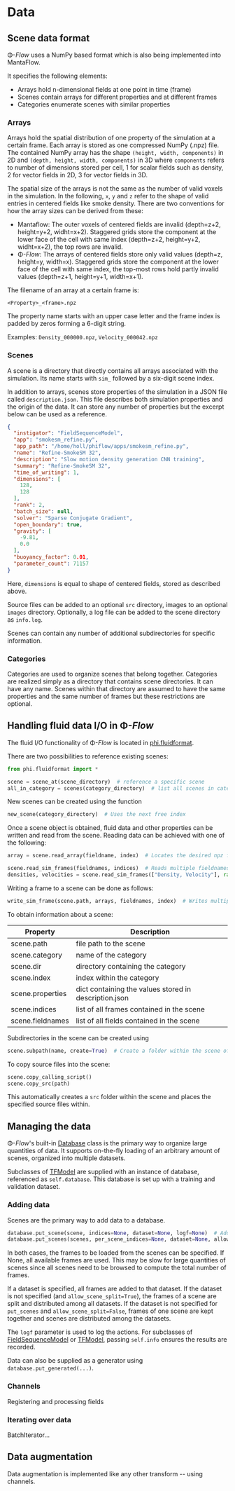 
# Data

## Scene data format

Φ-*Flow* uses a NumPy based format which is also being implemented into MantaFlow.

It specifies the following elements:

- Arrays hold n-dimensional fields at one point in time (frame)
- Scenes contain arrays for different properties and at different frames
- Categories enumerate scenes with similar properties

### Arrays

Arrays hold the spatial distribution of one property of the simulation at a certain frame.
Each array is stored as one compressed NumPy (.npz) file. The contained NumPy array has the shape `(height, width, components)` in 2D and `(depth, height, width, components)` in 3D where `components` refers to number of dimensions stored per cell, 1 for scalar fields such as density, 2 for vector fields in 2D, 3 for vector fields in 3D.

The spatial size of the arrays is not the same as the number of valid voxels in the simulation.
In the following, `x`, `y` and `z` refer to the shape of valid entries in centered fields like smoke density.
There are two conventions for how the array sizes can be derived from these:

- Mantaflow: The outer voxels of centered fields are invalid (depth=z+2, height=y+2, widht=x+2). Staggered grids store the component at the lower face of the cell with same index (depth=z+2, height=y+2, widht=x+2), the top rows are invalid.
- Φ-*Flow*: The arrays of centered fields store only valid values (depth=z, height=y, width=x). Staggered grids store the component at the lower face of the cell with same index, the top-most rows hold partly invalid values (depth=z+1, height=y+1, width=x+1).

The filename of an array at a certain frame is:

```
<Property>_<frame>.npz
```

The property name starts with an upper case letter and the frame index is padded by zeros forming a 6-digit string.

Examples: `Density_000000.npz`,  `Velocity_000042.npz`


### Scenes

A scene is a directory that directly contains all arrays associated with the simulation.
Its name starts with `sim_` followed by a six-digit scene index.

In addition to arrays, scenes store properties of the simulation in a JSON file called `description.json`.
This file describes both simulation properties and the origin of the data. It can store any number of properties but the excerpt below can be used as a reference.

```json
{
  "instigator": "FieldSequenceModel",
  "app": "smokesm_refine.py",
  "app_path": "/home/holl/phiflow/apps/smokesm_refine.py",
  "name": "Refine-SmokeSM 32",
  "description": "Slow motion density generation CNN training",
  "summary": "Refine-SmokeSM 32",
  "time_of_writing": 1,
  "dimensions": [
    128,
    128
  ],
  "rank": 2,
  "batch_size": null,
  "solver": "Sparse Conjugate Gradient",
  "open_boundary": true,
  "gravity": [
    -9.81,
    0.0
  ],
  "buoyancy_factor": 0.01,
  "parameter_count": 71157
}
```

Here, `dimensions` is equal to shape of centered fields, stored as described above.

Source files can be added to an optional `src` directory, images to an optional `images` directory.
Optionally, a log file can be added to the scene directory as `info.log`.

Scenes can contain any number of additional subdirectories for specific information.

### Categories

Categories are used to organize scenes that belong together. Categories are realized simply as a directory that contains scene directories. It can have any name.
Scenes within that directory are assumed to have the same properties and the same number of frames but these restrictions are optional.


## Handling fluid data I/O in Φ-*Flow*

The fluid I/O functionality of Φ-*Flow* is located in [phi.fluidformat](../phi/fluidformat.py).

There are two possibilities to reference existing scenes:

```python
from phi.fluidformat import *

scene = scene_at(scene_directory)  # reference a specific scene
all_in_category = scenes(category_directory)  # list all scenes in category
```

New scenes can be created using the function

```python
new_scene(category_directory)  # Uses the next free index
```

Once a scene object is obtained, fluid data and other properties can be written and read from the scene.
Reading data can be achieved with one of the following:

```python
array = scene.read_array(fieldname, index)  # Locates the desired npz file and returns the contents as a numpy array

scene.read_sim_frames(fieldnames, indices)  # Reads multiple fieldnames, concatenating the frames in the batch dimension
densities, velocities = scene.read_sim_frames(["Density, Velocity"], range(10))  # Reads the first 10 densities and velocities
```

Writing a frame to a scene can be done as follows:

```python
write_sim_frame(scene.path, arrays, fieldnames, index)  # Writes multiple properties at one frame
```

To obtain information about a scene:

| Property  | Description  |
|---|---|
| scene.path  | file path to the scene  |
| scene.category  | name of the category  |
| scene.dir  | directory containing the category  |
| scene.index  | index within the category  |
|  scene.properties | dict containing the values stored in description.json  |
| scene.indices  | list of all frames contained in the scene  |
| scene.fieldnames  | list of all fields contained in the scene  |

Subdirectories in the scene can be created using

```python
scene.subpath(name, create=True)  # Create a folder within the scene of given name
```

To copy source files into the scene:

```python
scene.copy_calling_script()
scene.copy_src(path)
```

This automatically creates a `src` folder within the scene and places the specified source files within.


## Managing the data

Φ-*Flow*'s built-in [Database](../phi/data/data.py) class is the primary way to organize large quantities of data. It supports on-the-fly loading of an arbitrary amount of scenes, organized into multiple datasets.

Subclasses of [TFModel](../phi/tf/model.py) are supplied with an instance of database, referenced as `self.database`. This database is set up with a training and validation dataset.

### Adding data

Scenes are the primary way to add data to a database.

```python
database.put_scene(scene, indices=None, dataset=None, logf=None)  # Add a single scene
database.put_scenes(scenes, per_scene_indices=None, dataset=None, allow_scene_split=False, logf=None)  # Add multiple scenes
```

In both cases, the frames to be loaded from the scenes can be specified. If None, all available frames are used. This may be slow for large quantities of scenes since all scenes need to be browsed to compute the total number of frames.

If a dataset is specified, all frames are added to that dataset.
If the dataset is not specified (and `allow_scene_split=True`), the frames of a scene are split and distributed among all datasets.
If the dataset is not specified for `put_scenes` and `allow_scene_split=False`, frames of one scene are kept together and scenes are distributed among the datasets.

The `logf` parameter is used to log the actions. For subclasses of [FieldSequenceModel](../phi/model.py) or [TFModel](../phi/tf/model.py), passing `self.info` ensures the results are recorded.

Data can also be supplied as a generator using `database.put_generated(...)`.


### Channels

Registering and processing fields

### Iterating over data

BatchIterator...

## Data augmentation

Data augmentation is implemented like any other transform -- using channels.